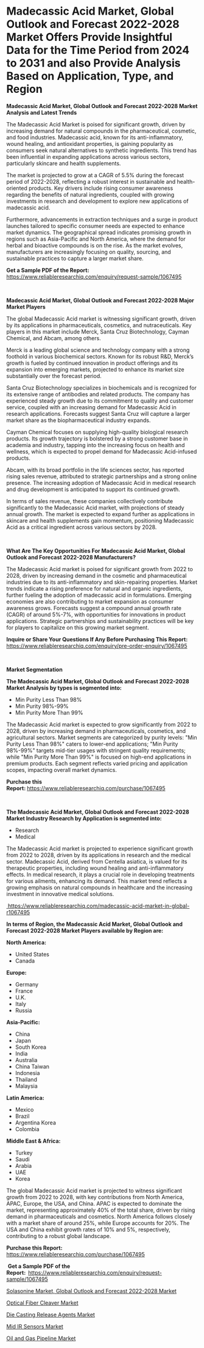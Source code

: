 <p><h1>Madecassic Acid Market, Global Outlook and Forecast 2022-2028 Market Offers Provide Insightful Data for the Time Period from 2024 to 2031 and also Provide Analysis Based on Application, Type, and Region</h1></p><p><strong>Madecassic Acid Market, Global Outlook and Forecast 2022-2028 Market Analysis and Latest Trends</strong></p>
<p><p>The Madecassic Acid Market is poised for significant growth, driven by increasing demand for natural compounds in the pharmaceutical, cosmetic, and food industries. Madecassic acid, known for its anti-inflammatory, wound healing, and antioxidant properties, is gaining popularity as consumers seek natural alternatives to synthetic ingredients. This trend has been influential in expanding applications across various sectors, particularly skincare and health supplements.</p><p>The market is projected to grow at a CAGR of 5.5% during the forecast period of 2022-2028, reflecting a robust interest in sustainable and health-oriented products. Key drivers include rising consumer awareness regarding the benefits of natural ingredients, coupled with growing investments in research and development to explore new applications of madecassic acid.</p><p>Furthermore, advancements in extraction techniques and a surge in product launches tailored to specific consumer needs are expected to enhance market dynamics. The geographical spread indicates promising growth in regions such as Asia-Pacific and North America, where the demand for herbal and bioactive compounds is on the rise. As the market evolves, manufacturers are increasingly focusing on quality, sourcing, and sustainable practices to capture a larger market share.</p></p>
<p><strong>Get a Sample PDF of the Report:&nbsp;</strong> <a href="https://www.reliableresearchiq.com/enquiry/request-sample/1067495">https://www.reliableresearchiq.com/enquiry/request-sample/1067495</a></p>
<p>&nbsp;</p>
<p><strong>Madecassic Acid Market, Global Outlook and Forecast 2022-2028 Major Market Players</strong></p>
<p><p>The global Madecassic Acid market is witnessing significant growth, driven by its applications in pharmaceuticals, cosmetics, and nutraceuticals. Key players in this market include Merck, Santa Cruz Biotechnology, Cayman Chemical, and Abcam, among others.</p><p>Merck is a leading global science and technology company with a strong foothold in various biochemical sectors. Known for its robust R&D, Merck’s growth is fueled by continued innovation in product offerings and its expansion into emerging markets, projected to enhance its market size substantially over the forecast period.</p><p>Santa Cruz Biotechnology specializes in biochemicals and is recognized for its extensive range of antibodies and related products. The company has experienced steady growth due to its commitment to quality and customer service, coupled with an increasing demand for Madecassic Acid in research applications. Forecasts suggest Santa Cruz will capture a larger market share as the biopharmaceutical industry expands.</p><p>Cayman Chemical focuses on supplying high-quality biological research products. Its growth trajectory is bolstered by a strong customer base in academia and industry, tapping into the increasing focus on health and wellness, which is expected to propel demand for Madecassic Acid-infused products.</p><p>Abcam, with its broad portfolio in the life sciences sector, has reported rising sales revenue, attributed to strategic partnerships and a strong online presence. The increasing adoption of Madecassic Acid in medical research and drug development is anticipated to support its continued growth.</p><p>In terms of sales revenue, these companies collectively contribute significantly to the Madecassic Acid market, with projections of steady annual growth. The market is expected to expand further as applications in skincare and health supplements gain momentum, positioning Madecassic Acid as a critical ingredient across various sectors by 2028.</p></p>
<p>&nbsp;</p>
<p><strong>What Are The Key Opportunities For Madecassic Acid Market, Global Outlook and Forecast 2022-2028 Manufacturers?</strong></p>
<p><p>The Madecassic Acid market is poised for significant growth from 2022 to 2028, driven by increasing demand in the cosmetic and pharmaceutical industries due to its anti-inflammatory and skin-repairing properties. Market trends indicate a rising preference for natural and organic ingredients, further fueling the adoption of madecassic acid in formulations. Emerging economies are also contributing to market expansion as consumer awareness grows. Forecasts suggest a compound annual growth rate (CAGR) of around 5%-7%, with opportunities for innovations in product applications. Strategic partnerships and sustainability practices will be key for players to capitalize on this growing market segment.</p></p>
<p><strong>Inquire or Share Your Questions If Any Before Purchasing This Report:</strong> <a href="https://www.reliableresearchiq.com/enquiry/pre-order-enquiry/1067495">https://www.reliableresearchiq.com/enquiry/pre-order-enquiry/1067495</a></p>
<p>&nbsp;</p>
<p><strong>Market Segmentation</strong></p>
<p><strong>The Madecassic Acid Market, Global Outlook and Forecast 2022-2028 Market Analysis by types is segmented into:</strong></p>
<p><ul><li>Min Purity Less Than 98%</li><li>Min Purity 98%-99%</li><li>Min Purity More Than 99%</li></ul></p>
<p><p>The Madecassic Acid market is expected to grow significantly from 2022 to 2028, driven by increasing demand in pharmaceuticals, cosmetics, and agricultural sectors. Market segments are categorized by purity levels: "Min Purity Less Than 98%" caters to lower-end applications; "Min Purity 98%-99%" targets mid-tier usages with stringent quality requirements; while "Min Purity More Than 99%" is focused on high-end applications in premium products. Each segment reflects varied pricing and application scopes, impacting overall market dynamics.</p></p>
<p><strong>Purchase this Report:&nbsp;</strong><a href="https://www.reliableresearchiq.com/purchase/1067495">https://www.reliableresearchiq.com/purchase/1067495</a></p>
<p>&nbsp;</p>
<p><strong>The Madecassic Acid Market, Global Outlook and Forecast 2022-2028 Market Industry Research by Application is segmented into:</strong></p>
<p><ul><li>Research</li><li>Medical</li></ul></p>
<p><p>The Madecassic Acid market is projected to experience significant growth from 2022 to 2028, driven by its applications in research and the medical sector. Madecassic Acid, derived from Centella asiatica, is valued for its therapeutic properties, including wound healing and anti-inflammatory effects. In medical research, it plays a crucial role in developing treatments for various ailments, enhancing its demand. This market trend reflects a growing emphasis on natural compounds in healthcare and the increasing investment in innovative medical solutions.</p></p>
<p><a href="https://www.reliableresearchiq.com/madecassic-acid-market-in-global-r1067495">&nbsp;https://www.reliableresearchiq.com/madecassic-acid-market-in-global-r1067495</a></p>
<p><strong>In terms of Region, the Madecassic Acid Market, Global Outlook and Forecast 2022-2028 Market Players available by Region are:</strong></p>
<p>
    <p> <strong> North America: </strong>
        <ul>
            <li>United States</li>
            <li>Canada</li>
        </ul>
        </p> 
    <p> <strong> Europe: </strong>
        <ul>
            <li>Germany</li>
            <li>France</li>
            <li>U.K.</li>
            <li>Italy</li>
            <li>Russia</li>
        </ul>
        </p> 
    <p> <strong> Asia-Pacific: </strong>
        <ul>
            <li>China</li>
            <li>Japan</li>
            <li>South Korea</li>
            <li>India</li>
            <li>Australia</li>
            <li>China Taiwan</li>
            <li>Indonesia</li>
            <li>Thailand</li>
            <li>Malaysia</li>
        </ul>
        </p> 
    <p> <strong> Latin America: </strong>
        <ul>
            <li>Mexico</li>
            <li>Brazil</li>
            <li>Argentina Korea</li>
            <li>Colombia</li>
        </ul>
        </p> 
    <p> <strong> Middle East & Africa: </strong>
        <ul>
            <li>Turkey</li>
            <li>Saudi</li>
            <li>Arabia</li>
            <li>UAE</li>
            <li>Korea</li>
        </ul>
    </p>
    </p>
<p><p>The global Madecassic Acid market is projected to witness significant growth from 2022 to 2028, with key contributions from North America, APAC, Europe, the USA, and China. APAC is expected to dominate the market, representing approximately 40% of the total share, driven by rising demand in pharmaceuticals and cosmetics. North America follows closely with a market share of around 25%, while Europe accounts for 20%. The USA and China exhibit growth rates of 10% and 5%, respectively, contributing to a robust global landscape.</p></p>
<p><strong>Purchase this Report: </strong><a href="https://www.reliableresearchiq.com/purchase/1067495">https://www.reliableresearchiq.com/purchase/1067495</a></p>
<p>&nbsp;<strong>Get a Sample PDF of the Report:&nbsp;&nbsp;</strong><a href="https://www.reliableresearchiq.com/enquiry/request-sample/1067495">https://www.reliableresearchiq.com/enquiry/request-sample/1067495</a></p>
<p><strong></strong></p>
<p><p><a href="https://github.com/WayneHopkins413/Market-Research-Report-List-1/blob/main/solasonine-market-global-outlook-and-forecast-2022-2028-market.md">Solasonine Market, Global Outlook and Forecast 2022-2028 Market</a></p><p><a href="https://medium.com/@avnhan99_20208/the-growth-of-the-optical-fiber-cleaver-market-has-been-significant-driven-by-various-critical-79b2ed800ce3">Optical Fiber Cleaver Market</a></p><p><a href="https://issuu.com/reportprime-2/docs/die-casting-release-agents-market-s_ea638bce670cef">Die Casting Release Agents Market</a></p><p><a href="https://medium.com/@rhys_bevs91/how-the-mid-ir-sensors-market-is-changing-from-2024-to-2031-2bd526234319">Mid IR Sensors Market</a></p><p><a href="https://www.linkedin.com/pulse/global-oil-gas-pipeline-market-projected-grow-cagr-94-forcasted-kcdcf?trackingId=%2F49NnRQ8R8qDO7cJSeLPPg%3D%3D">Oil and Gas Pipeline Market</a></p></p>